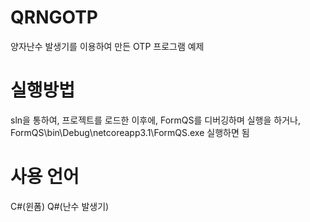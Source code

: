 # QRNGOTP
양자난수 발생기를 이용하여 만든 OTP 프로그램 예제


# 실행방법
sln을 통하여, 프로젝트를 로드한 이후에, FormQS를 디버깅하며 실행을 하거나, FormQS\bin\Debug\netcoreapp3.1\FormQS.exe 실행하면 됨

# 사용 언어
C#(윈폼)
Q#(난수 발생기)
